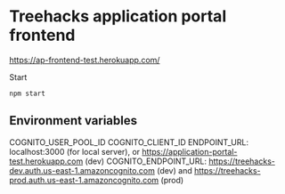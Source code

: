 # Treehacks application portal frontend

https://ap-frontend-test.herokuapp.com/

Start
```
npm start
```

## Environment variables
COGNITO_USER_POOL_ID
COGNITO_CLIENT_ID
ENDPOINT_URL: localhost:3000 (for local server), or https://application-portal-test.herokuapp.com (dev)
COGNITO_ENDPOINT_URL: https://treehacks-dev.auth.us-east-1.amazoncognito.com (dev) and https://treehacks-prod.auth.us-east-1.amazoncognito.com (prod)